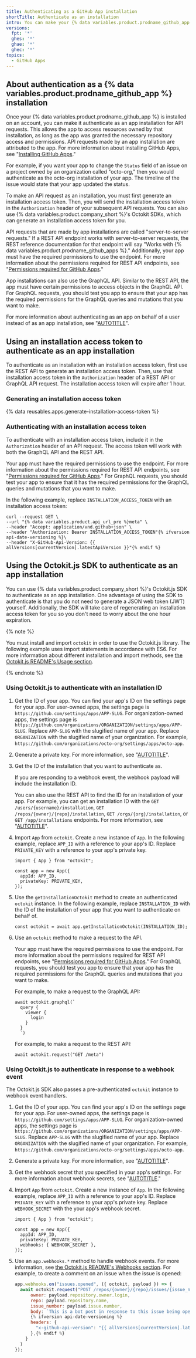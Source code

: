 ```yaml
---
title: Authenticating as a GitHub App installation
shortTitle: Authenticate as an installation
intro: You can make your {% data variables.product.prodname_github_app %} authenticate as an installation in order to make API requests that affect resources owned by the account where the app is installed.
versions:
  fpt: '*'
  ghes: '*'
  ghae: '*'
  ghec: '*'
topics:
  - GitHub Apps
---
```


## About authentication as a {% data variables.product.prodname_github_app %} installation

Once your {% data variables.product.prodname_github_app %} is installed on an account, you can make it authenticate as an app installation for API requests. This allows the app to access resources owned by that installation, as long as the app was granted the necessary repository access and permissions. API requests made by an app installation are attributed to the app. For more information about installing GitHub Apps, see "[Installing GitHub Apps](/developers/apps/managing-github-apps/installing-github-apps)."

For example, if you want your app to change the `Status` field of an issue on a project owned by an organization called "octo-org," then you would authenticate as the octo-org installation of your app. The timeline of the issue would state that your app updated the status.

To make an API request as an installation, you must first generate an installation access token. Then, you will send the installation access token in the `Authorization` header of your subsequent API requests. You can also use {% data variables.product.company_short %}'s Octokit SDKs, which can generate an installation access token for you.

API requests that are made by app installations are called "server-to-server requests." If a REST API endpoint works with server-to-server requests, the REST reference documentation for that endpoint will say "Works with {% data variables.product.prodname_github_apps %}." Additionally, your app must have the required permissions to use the endpoint. For more information about the permissions required for REST API endpoints, see "[Permissions required for GitHub Apps](/rest/overview/permissions-required-for-github-apps)."

App installations can also use the GraphQL API. Similar to the REST API, the app must have certain permissions to access objects in the GraphQL API. For GraphQL requests, you should test you app to ensure that your app has the required permissions for the GraphQL queries and mutations that you want to make.

For more information about authenticating as an app on behalf of a user instead of as an app installation, see "[AUTOTITLE](/apps/creating-github-apps/authenticating-with-a-github-app/identifying-and-authorizing-users-for-github-apps)".

## Using an installation access token to authenticate as an app installation

To authenticate as an installation with an installation access token, first use the REST API to generate an installation access token. Then, use that installation access token in the `Authorization` header of a REST API or GraphQL API request. The installation access token will expire after 1 hour.

### Generating an installation access token

{% data reusables.apps.generate-installation-access-token %}

### Authenticating with an installation access token

To authenticate with an installation access token, include it in the `Authorization` header of an API request. The access token will work with both the GraphQL API and the REST API.

Your app must have the required permissions to use the endpoint. For more information about the permissions required for REST API endpoints, see "[Permissions required for GitHub Apps](/rest/overview/permissions-required-for-github-apps)." For GraphQL requests, you should test your app to ensure that it has the required permissions for the GraphQL queries and mutations that you want to make.

In the following example, replace `INSTALLATION_ACCESS_TOKEN` with an installation access token:

```shell
curl --request GET \
--url "{% data variables.product.api_url_pre %}meta" \
--header "Accept: application/vnd.github+json" \
--header "Authorization: Bearer INSTALLATION_ACCESS_TOKEN"{% ifversion api-date-versioning %}\
--header "X-GitHub-Api-Version: {{ allVersions[currentVersion].latestApiVersion }}"{% endif %}
```

## Using the Octokit.js SDK to authenticate as an app installation

You can use {% data variables.product.company_short %}'s Octokit.js SDK to authenticate as an app installation. One advantage of using the SDK to authenticate is that you do not need to generate a JSON web token (JWT) yourself. Additionally, the SDK will take care of regenerating an installation access token for you so you don't need to worry about the one hour expiration.

{% note %}

You must install and import `octokit` in order to use the Octokit.js library. The following example uses import statements in accordance with ES6. For more information about different installation and import methods, see [the Octokit.js README's Usage section](https://github.com/octokit/octokit.js/#usage).

{% endnote %}

### Using Octokit.js to authenticate with an installation ID

1. Get the ID of your app. You can find your app's ID on the settings page for your app. For user-owned apps, the settings page is `https://github.com/settings/apps/APP-SLUG`. For organization-owned apps, the settings page is `https://github.com/organizations/ORGANIZATION/settings/apps/APP-SLUG`. Replace `APP-SLUG` with the slugified name of your app. Replace `ORGANIZATION` with the slugified name of your organization. For example, `https://github.com/organizations/octo-org/settings/apps/octo-app`.
1. Generate a private key. For more information, see "[AUTOTITLE](/apps/creating-github-apps/authenticating-with-a-github-app/managing-private-keys-for-github-apps)".
1. Get the ID of the installation that you want to authenticate as.

   If you are responding to a webhook event, the webhook payload will include the installation ID.

   You can also use the REST API to find the ID for an installation of your app. For example, you can get an installation ID with the `GET /users/{username}/installation`, `GET /repos/{owner}/{repo}/installation`, `GET /orgs/{org}/installation`, or `GET /app/installations` endpoints. For more information, see "[AUTOTITLE](/rest/apps/apps)".
1. Import `App` from `octokit`. Create a new instance of `App`. In the following example, replace `APP_ID` with a reference to your app's ID. Replace `PRIVATE_KEY` with a reference to your app's private key.

   ```javascript{:copy}
   import { App } from "octokit";

   const app = new App({
     appId: APP_ID,
     privateKey: PRIVATE_KEY,
   });
   ```

1. Use the `getInstallationOctokit` method to create an authenticated `octokit` instance. In the following example, replace `INSTALLATION_ID` with the ID of the installation of your app that you want to authenticate on behalf of.

   ```javascript{:copy}
   const octokit = await app.getInstallationOctokit(INSTALLATION_ID);
   ```

1. Use an `octokit` method to make a request to the API.

   Your app must have the required permissions to use the endpoint. For more information about the permissions required for REST API endpoints, see "[Permissions required for GitHub Apps](/rest/overview/permissions-required-for-github-apps)." For GraphQL requests, you should test you app to ensure that your app has the required permissions for the GraphQL queries and mutations that you want to make.

   For example, to make a request to the GraphQL API:

   ```javascript{:copy}
   await octokit.graphql(`
     query {
       viewer {
         login
       }
     }
     `)
   ```

   For example, to make a request to the REST API:

   ```javascript{:copy}
   await octokit.request("GET /meta")
   ```

### Using Octokit.js to authenticate in response to a webhook event

The Octokit.js SDK also passes a pre-authenticated `octokit` instance to webhook event handlers.

1. Get the ID of your app. You can find your app's ID on the settings page for your app. For user-owned apps, the settings page is `https://github.com/settings/apps/APP-SLUG`. For organization-owned apps, the settings page is `https://github.com/organizations/ORGANIZATION/settings/apps/APP-SLUG`. Replace `APP-SLUG` with the slugified name of your app. Replace `ORGANIZATION` with the slugified name of your organization. For example, `https://github.com/organizations/octo-org/settings/apps/octo-app`.
1. Generate a private key. For more information, see "[AUTOTITLE](/apps/creating-github-apps/authenticating-with-a-github-app/managing-private-keys-for-github-apps)".
1. Get the webhook secret that you specified in your app's settings. For more information about webhook secrets, see "[AUTOTITLE](/apps/creating-github-apps/creating-github-apps/using-webhooks-with-github-apps#securing-your-webhooks-with-a-webhook-secret)."
1. Import `App` from `octokit`. Create a new instance of `App`. In the following example, replace `APP_ID` with a reference to your app's ID. Replace `PRIVATE_KEY` with a reference to your app's private key. Replace `WEBHOOK_SECRET` with the your app's webhook secret.

   ```javascript{:copy}
   import { App } from "octokit";

   const app = new App({
     appId: APP_ID,
     privateKey: PRIVATE_KEY,
     webhooks: { WEBHOOK_SECRET },
   });
   ```

1. Use an `app.webhooks.*` method to handle webhook events. For more information, see [the Octokit.js README's Webhooks section](https://github.com/octokit/octokit.js#webhooks). For example, to create a comment on an issue when the issue is opened:

   ```javascript
   app.webhooks.on("issues.opened", ({ octokit, payload }) => {
     await octokit.request("POST /repos/{owner}/{repo}/issues/{issue_number}/comments", {
         owner: payload.repository.owner.login,
         repo: payload.repository.name,
         issue_number: payload.issue.number,
         body: `This is a bot post in response to this issue being opened.`,
         {% ifversion api-date-versioning %}
         headers: {
           "x-github-api-version": "{{ allVersions[currentVersion].latestApiVersion }}",
         },{% endif %}
       }
     )
   });
   ```
